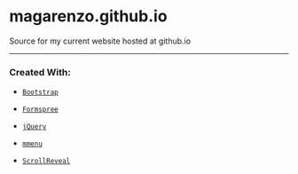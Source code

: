 # magarenzo.github.io
Source for my current website hosted at github.io

---

<h3>Created With:</h3>

* [`Bootstrap`](https://getbootstrap.com/)

* [`Formspree`](https://formspree.io/)

* [`jQuery`](https://jquery.com/)

* [`mmenu`](http://mmenu.frebsite.nl/)

* [`ScrollReveal`](https://scrollrevealjs.org/)
